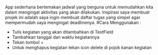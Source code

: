 App sederhana bertemakan jadwal yang berguna untuk memudahkan kita dalam mengingat aktivitas yang akan dilakukan.
Inspirasi saya membuat projek ini adalah saya ingin membuat daftar tugas yang simpel agar mempermudah saya mengingat deadlinenya.
#Cara Menggunakan :
- Tulis kegiatan yang akan ditambahkan di TextField
- Tambahkan tanggal dan waktu kegiatannya
- Tekan tombol +
- Untuk menghapus kegiatan tekan icon delete di pojok kanan kegiatan
